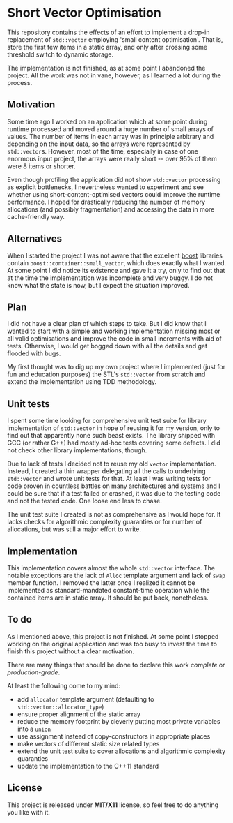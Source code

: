# Short Vector Optimisation #

This repository contains the effects of an effort to implement a drop-in replacement of `std::vector` employing 'small content optimisation'. That is, store the first few items in a static array, and only after crossing some threshold switch to dynamic storage.

The implementation is not finished, as at some point I abandoned the project. All the work was not in vane, however, as I learned a lot during the process.

## Motivation ##

Some time ago I worked on an application which at some point during runtime processed and moved around a huge number of small arrays of values. The number of items in each array was in principle arbitrary and depending on the input data, so the arrays were represented by `std::vector`s. However, most of the time, especially in case of one enormous input project, the arrays were really short -- over 95% of them were 8 items or shorter.

Even though profiling the application did not show `std::vector` processing as explicit bottlenecks, I nevertheless wanted to experiment and see whether using short-content-optimised vectors could improve the runtime performance. I hoped for drastically reducing the number of memory allocations (and possibly fragmentation) and accessing the data in more cache-friendly way.

## Alternatives ##

When I started the project I was not aware that the excellent [boost](http://www.boost.org) libraries contain `boost::container::small_vector`, which does exactly what I wanted. At some point I did notice its existence and gave it a try, only to find out that at the time the implementation was incomplete and very buggy. I do not know what the state is now, but I expect the situation improved.

## Plan ##

I did not have a clear plan of which steps to take. But I did know that I wanted to start with a simple and working implementation missing most or all valid optimisations and improve the code in small increments with aid of tests. Otherwise, I would get bogged down with all the details and get flooded with bugs.

My first thought was to dig up my own project where I implemented (just for fun and education purposes) the STL's `std::vector` from scratch and extend the implementation using TDD methodology.

## Unit tests ##

I spent some time looking for comprehensive unit test suite for library implementation of `std::vector` in hope of reusing it for my version, only to find out that apparently none such beast exists. The library shipped with GCC (or rather G++) had mostly ad-hoc tests covering some defects. I did not check other library implementations, though.

Due to lack of tests I decided not to reuse my old `vector` implementation. Instead, I created a thin wrapper delegating all the calls to underlying `std::vector` and wrote unit tests for that. At least I was writing tests for code proven in countless battles on many architectures and systems and I could be sure that if a test failed or crashed, it was due to the testing code and not the tested code. One loose end less to chase.

The unit test suite I created is not as comprehensive as I would hope for. It lacks checks for algorithmic complexity guaranties or for number of allocations, but was still a major effort to write.

## Implementation ##

This implementation covers almost the whole `std::vector` interface. The notable exceptions are the lack of `Alloc` template argument and lack of `swap` member function. I removed the latter once I realized it cannot be implemented as standard-mandated constant-time operation while the contained items are in static array. It should be put back, nonetheless.

## To do ##

As I mentioned above, this project is not finished. At some point I stopped working on the original application and was too busy to invest the time to finish this project without a clear motivation.

There are many things that should be done to declare this work *complete* or *production-grade*.

At least the following come to my mind:
* add `allocator` template argument (defaulting to `std::vector::allocator_type`)
* ensure proper alignment of the static array
* reduce the memory footprint by cleverly putting most private variables into a `union`
* use assignment instead of copy-constructors in appropriate places
* make vectors of different static size related types
* extend the unit test suite to cover allocations and algorithmic complexity guaranties
* update the implementation to the C++11 standard

## License ##

This project is released under **MIT/X11** license, so feel free to do anything you like with it.

